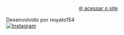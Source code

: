 <p align="center">
  <a href="https://mnrmagal.github.io" target="_blank">🌐 acessar o site</a>
</p>

<div class="footer">
  Desenvolvido por noyato154 <br />
  <a href="https://www.instagram.com/mnr_magal/" target="_blank" rel="noopener noreferrer">
    <img src="https://upload.wikimedia.org/wikipedia/commons/a/a5/Instagram_icon.png" alt="Instagram" class="instagram-icon" />